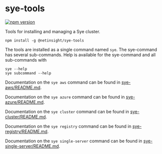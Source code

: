 # sye-tools

[![npm version](https://badge.fury.io/js/%40netinsight%2Fsye-tools.svg)](https://badge.fury.io/js/%40netinsight%2Fsye-tools)

Tools for installing and managing a Sye cluster.

    npm install -g @netinsight/sye-tools

The tools are installed as a single command named `sye`. The sye-command has several sub-commands. Help is available for the sye-command and all sub-commands with

    sye --help
    sye subcommand --help

Documentation on the `sye aws` command can be found in [sye-aws/README.md](sye-aws/README.md).

Documentation on the `sye azure` command can be found in [sye-azure/README.md](sye-azure/README.md).

Documentation on the `sye cluster` command can be found in [sye-cluster/README.md](sye-cluster/README.md).

Documentation on the `sye registry` command can be found in [sye-registry/README.md](sye-registry/README.md).

Documentation on the `sye single-server` command can be found in [sye-single-server/README.md](sye-single-server/README.md).
